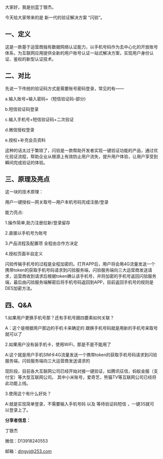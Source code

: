 大家好，我是创蓝丁银杰。

今天给大家带来的是 新一代的验证解决方案 “闪验”。

## 一、定义

这是一款基于运营商独有数据网络认证能力，以手机号码作为去中心化的开放账号体系，为互联网应用提供全新的用户账号认证一站式解决方案，实现用户身份认证、鉴权的新型认证技术。

## 二、对比

先说一下传统的验证码方式是需要账号密码登录，常见的有——

a.输入账号+输入密码+（短信验证码-部分) 

b.短信验证码登录

c.输入手机号+短信验证码+二次验证

d.微信授权登录

e.授权+补充会员资料

这种的话太过于繁琐了，闪验是一款帮助开发者实现一键验证功能的产品，通过优化验证流程，帮助企业从根源上有效防止用户流失，提升用户体验，让用户享受到瞬间完成验证的体验。

## 三、原理及亮点

这一块的技术原理：

用户一键授权—网关取号—用户本机号码完成注册/登录

能力亮点:

1.操作简单,助力注册拉新/登录留存

2.直接以手机号为账号 

3.产品流程及配置项 全程由合作方决定  

4.授权页面半自定义 

闪验传输手机号的过程是全程加密的。打开APP后，用户将会用4G流量发送一个携带token的获取手机号码请求到闪验服务端，闪验服务端向三大运营商发送请求，运营商收到请求后根据token确认该手机号，并将加密的手机号返回闪验服务端，最后由闪验服务端解密后将手机号码返回到APP，目前返回手机号的规则是DES加密方法。

## 四、Q&A

1.如果用户更换手机号那？还有手机号跟四要素如何关联？

A：这个是根据用户那边的手机卡来确定的 跟换手机号码就是用新的手机号来取号就可以了

2.如果用户没有装手机卡，使用WiFi，那是不是不能用了

A:这个就是用户手机SIM卡4G流量发送一个携带token的获取手机号码请求到闪验服务端，闪验服务端向三大运营商发送请求的 

现阶段，目前各大互联网公司已经开始对接一键验证，如腾讯征信，蚂蚁金服（支付宝）等大型互联网公司。
其中小米账号，爱奇艺，熊猫TV等互联网公司已经将此功能上线。

3.使用这个有什么好处？

A:就是实现简单登录，不需要输入手机号码  以及 等待验证码短信 ，一键3S就可以登录上了。


**分享者信息：**

丁银杰

微信：D13918240553

邮箱：dingyj@253.com